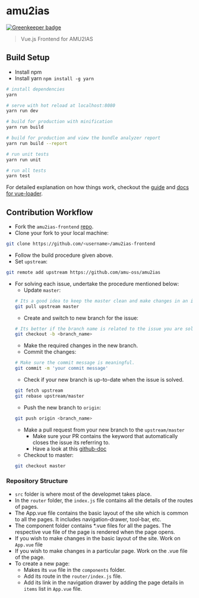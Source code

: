 # amu2ias

[![Greenkeeper badge](https://badges.greenkeeper.io/amu-oss/amu2ias-frontend.svg)](https://greenkeeper.io/)

> Vue.js Frontend for AMU2IAS

## Build Setup

- Install npm
- Install yarn `npm install -g yarn`

``` bash
# install dependencies
yarn

# serve with hot reload at localhost:8080
yarn run dev

# build for production with minification
yarn run build

# build for production and view the bundle analyzer report
yarn run build --report

# run unit tests
yarn run unit

# run all tests
yarn test
```

For detailed explanation on how things work, checkout the [guide](http://vuejs-templates.github.io/webpack/) and [docs for vue-loader](http://vuejs.github.io/vue-loader).

## Contribution Workflow

- Fork the `amu2ias-frontend` [repo](https://github.com/amu-oss/amu2ias-frontend).
- Clone your fork to your local machine:
``` bash
git clone https://github.com/<username>/amu2ias-frontend
```
- Follow the build procedure given above.
- Set `upstream`:
``` bash
git remote add upstream https://github.com/amu-oss/amu2ias
```
- For solving each issue, undertake the procedure mentioned below:
   - Update `master`:
   ```bash
   # Its a good idea to keep the master clean and make changes in an issue-specific branch.
   git pull upstream master
   ```
   - Create and switch to new branch for the issue:
   ```bash
   # Its better if the branch name is related to the issue you are solving. 
   git checkout -b <branch_name>
   ```
   - Make the required changes in the new branch.
   - Commit the changes:
   ```bash
   # Make sure the commit message is meaningful.
   git commit -m 'your commit message'
   ```
   - Check if your new branch is up-to-date when the issue is solved.
   ```bash
   git fetch upstream
   git rebase upstream/master
   ```
   - Push the new branch to `origin`:
   ```bash
   git push origin <branch_name>
   ```
   - Make a pull request from your new branch to the `upstream/master`
      - Make sure your PR contains the keyword that automatically closes the issue its referring to.
      - Have a look at this [github-doc](https://help.github.com/articles/closing-issues-using-keywords/)
   - Checkout to master:
   ```bash
   git checkout master
   ```   

### Repository Structure
- `src` folder is where most of the developmet takes place.
- In the `router` folder, the `index.js` file contains all the details of the routes of pages.
- The App.vue file contains the basic layout of the site which is common to all the pages. It includes navigation-drawer, tool-bar, etc.
- The component folder contains \*.vue files for all the pages. The respective vue file of the page is rendered when the page opens.
- If you wish to make changes in the basic layout of the site. Work on `App.vue` file
- If you wish to make changes in a particular page. Work on the .vue file of the page.
- To create a new page:
   - Makes its `vue` file in the `components` folder.
   - Add its route in the `router/index.js` file.
   - Add its link in the navigation drawer by adding the page details in `items` list in `App.vue` file.
